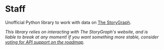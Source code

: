 # Staff

Unofficial Python library to work with data on [The StoryGraph](https://thestorygraph.com).

_This library relies on interacting with The StoryGraph's website, and is liable to break at any moment!  If you want something more stable, consider [voting for API support on the roadmap](https://roadmap.thestorygraph.com/features/posts/an-api)._
